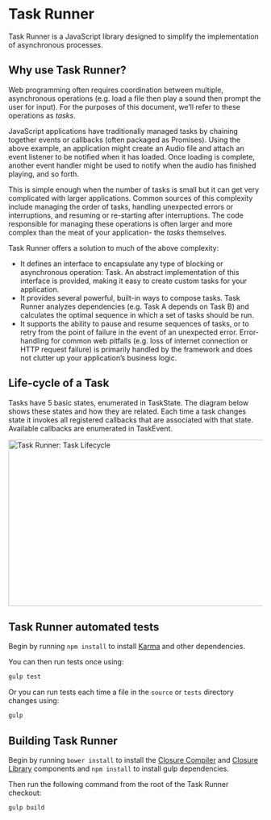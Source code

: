 # Task Runner
Task Runner is a JavaScript library designed to simplify the implementation of asynchronous processes.

## Why use Task Runner?

Web programming often requires coordination between multiple, asynchronous operations (e.g. load a file then play a sound then prompt the user for input). For the purposes of this document, we’ll refer to these operations as *tasks*.

JavaScript applications have traditionally managed tasks by chaining together events or callbacks (often packaged as Promises). Using the above example, an application might create an Audio file and attach an event listener to be notified when it has loaded. Once loading is complete, another event handler might be used to notify when the audio has finished playing, and so forth.

This is simple enough when the number of tasks is small but it can get very complicated with larger applications. Common sources of this complexity include managing the order of tasks, handling unexpected errors or interruptions, and resuming or re-starting after interruptions. The code responsible for managing these operations is often larger and more complex than the meat of your application- the *tasks* themselves.

Task Runner offers a solution to much of the above complexity:
* It defines an interface to encapsulate any type of blocking or asynchronous operation: Task. An abstract implementation of this interface is provided, making it easy to create custom tasks for your application.
* It provides several powerful, built-in ways to compose tasks. Task Runner analyzes dependencies (e.g. Task A depends on Task B) and calculates the optimal sequence in which a set of tasks should be run.
* It supports the ability to pause and resume sequences of tasks, or to retry from the point of failure in the event of an unexpected error. Error-handling for common web pitfalls (e.g. loss of internet connection or HTTP request failure) is primarily handled by the framework and does not clutter up your application’s business logic.

## Life-cycle of a Task

Tasks have 5 basic states, enumerated in TaskState. The diagram below shows these states and how they are related. Each time a task changes state it invokes all registered callbacks that are associated with that state. Available callbacks are enumerated in TaskEvent.

<img src="https://s3.amazonaws.com/media.briandavidvaughn.com/images/task-runner-task-lifecycle.png" width="625" height="330" title="Task Runner: Task Lifecycle">

## Task Runner automated tests

Begin by running `npm install` to install [Karma](https://karma-runner.github.io) and other dependencies.

You can then run tests once using:
```bash
gulp test
```

Or you can run tests each time a file in the `source` or `tests` directory changes using:
```bash
gulp
```

## Building Task Runner

Begin by running `bower install` to install the [Closure Compiler](https://github.com/google/closure-compiler) and [Closure Library](https://github.com/google/closure-library) components and `npm install` to install gulp dependencies.

Then run the following command from the root of the Task Runner checkout:

```bash
gulp build
```